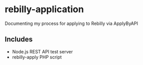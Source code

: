 # rebilly-application

Documenting my process for applying to Rebilly via ApplyByAPI

## Includes
* Node.js REST API test server
* rebilly-apply PHP script
